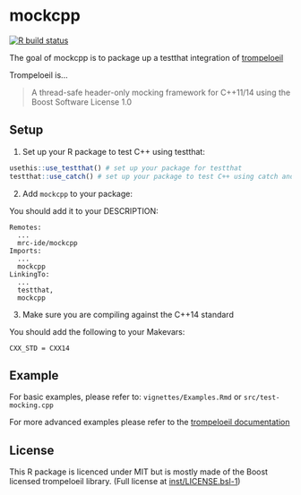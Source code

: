 
# mockcpp

<!-- badges: start -->
[![R build status](https://github.com/mrc-ide/mockcpp/workflows/R-CMD-check/badge.svg)](https://github.com/mrc-ide/mockcpp/actions)
<!-- badges: end -->

The goal of mockcpp is to package up a testthat integration of [trompeloeil](https://github.com/rollbear/trompeloeil)

Trompeloeil is...
> A thread-safe header-only mocking framework for C++11/14 using the Boost Software License 1.0

## Setup

1. Set up your R package to test C++ using testthat:

```r
usethis::use_testthat() # set up your package for testthat
testthat::use_catch() # set up your package to test C++ using catch and testthat
```

2. Add `mockcpp` to your package:

You should add it to your DESCRIPTION:

```
Remotes:
  ...
  mrc-ide/mockcpp
Imports:
  ...
  mockcpp
LinkingTo:
  ...
  testthat,
  mockcpp
```

3. Make sure you are compiling against the C++14 standard

You should add the following to your Makevars:

```
CXX_STD = CXX14
```

## Example

For basic examples, please refer to: `vignettes/Examples.Rmd` or `src/test-mocking.cpp`

For more advanced examples please refer to the [trompeloeil documentation](https://github.com/rollbear/trompeloeil#documentation)

## License

This R package is licenced under MIT but is mostly made of the Boost licensed
trompeloeil library. (Full license at [inst/LICENSE.bsl-1](https://github.com/mrc-ide/mockcpp/blob/master/inst/LICENSE.bsl-1))
